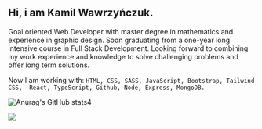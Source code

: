 ## Hi, i am Kamil Wawrzyńczuk.

Goal oriented Web Developer with master degree in mathematics and experience in graphic design. Soon graduating from a one-year long intensive course in Full Stack Development. Looking forward to combining my work experience and knowledge to solve challenging problems and offer long term solutions.

Now I am working with:
```HTML, CSS, SASS, JavaScript, Bootstrap, Tailwind CSS,  React, TypeScript, Github, Node, Express, MongoDB.```



![Anurag's GitHub stats](https://github-readme-stats.vercel.app/api?username=kamilwawrzynczuk&show_icons=true&theme=transparent)4


![](https://komarev.com/ghpvc/?username=kamilwawrzynczuk&color=lightgray)
